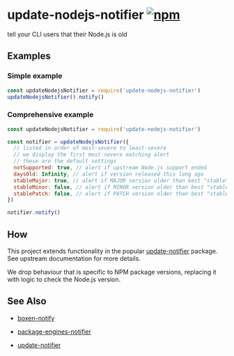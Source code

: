 # update-nodejs-notifier [![npm](https://img.shields.io/npm/v/update-nodejs-notifier.js.svg?maxAge=2592000)](https://www.npmjs.com/package/update-nodejs-notifier.js)

tell your CLI users that their Node.js is old


## Examples


### Simple example

```js
const updateNodejsNotifier = require('update-nodejs-notifier')
updateNodejsNotifier().notify()
```


### Comprehensive example

```js
const updateNodejsNotifier = require('update-nodejs-notifier')

const notifier = updateNodejsNotifier({
  // listed in order of most-severe to least-severe
  // we display the first most-severe matching alert
  // these are the default settings
  notSupported: true, // alert if upstream Node.js support ended
  daysOld: Infinity, // alert if version released this long ago
  stableMajor: true, // alert if MAJOR version older than best "stable"
  stableMinor: false, // alert if MINOR version older than best "stable"
  stablePatch: false, // alert if PATCH version older than best "stable"
})

notifier.notify()
```


## How

This project extends functionality in the popular [update-notifier](https://github.com/yeoman/update-notifier) package.
See upstream documentation for more details.

We drop behaviour that is specific to NPM package versions,
replacing it with logic to check the Node.js version.


## See Also

-   [boxen-notify](https://github.com/jokeyrhyme/boxen-notify.js)

-   [package-engines-notifier](https://github.com/jokeyrhyme/package-engines-notifier.js)

-   [update-notifier](https://github.com/yeoman/update-notifier)
